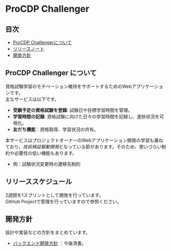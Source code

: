 # ProCDP Challenger

## 目次
- [ProCDP Challengerについて](#procdp-challengerについて)
- [リリースノート](#リリースノート)
- [開発方針](#開発方針)

## ProCDP Challenger について
資格試験学習のモチベーション維持をサポートするためのWebアプリケーションです。  
主なサービスは以下です。

- **受験予定の資格試験を登録**: 試験日や目標学習時間を管理。
- **学習時間の記録**: 資格試験に向けた日々の学習時間を記録し、進捗状況を可視化。
- **友だち機能**：資格取得、学習状況の共有。  

本サービスはプロジェクトオーナーのWebアプリケーション開発の学習も兼ねており、*技術検証駆動開発*となっている節があります。そのため、使いづらい制約や必要性の低い機能もあります。
- 例：試験状況変更時の遷移先制約

## リリーススケジュール
2週間を1スプリントとして開発を行っています。   
GitHub Projectで管理を行っていますので参照ください。

## 開発方針
設計や実装などの方針をまとめています。
- [バックエンド開発方針](./documents/バックエンド開発方針.md) ：今後清書。

